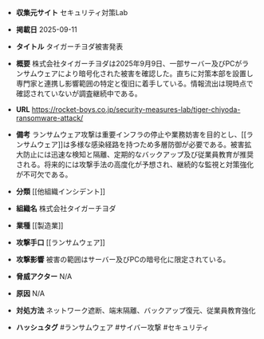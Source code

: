 - **収集元サイト**
セキュリティ対策Lab

- **掲載日**
2025-09-11

- **タイトル**
タイガーチヨダ被害発表

- **概要**
株式会社タイガーチヨダは2025年9月9日、一部サーバー及びPCがランサムウェアにより暗号化された被害を確認した。直ちに対策本部を設置し専門家と連携し影響範囲の特定と復旧に着手している。情報流出は現時点で確認されていないが調査継続中である。

- **URL**
https://rocket-boys.co.jp/security-measures-lab/tiger-chiyoda-ransomware-attack/

- **備考**
ランサムウェア攻撃は重要インフラの停止や業務妨害を目的とし、[[ランサムウェア]]は多様な感染経路を持つため多層防御が必要である。被害拡大防止には迅速な検知と隔離、定期的なバックアップ及び従業員教育が推奨される。将来的には攻撃手法の高度化が予想され、継続的な監視と対策強化が不可欠である。

- **分類**
[[他組織インシデント]]

- **組織名**
株式会社タイガーチヨダ

- **業種**
[[製造業]]

- **攻撃手口**
[[ランサムウェア]]

- **攻撃影響**
被害の範囲はサーバー及びPCの暗号化に限定されている。

- **脅威アクター**
N/A

- **原因**
N/A

- **対処方法**
ネットワーク遮断、端末隔離、バックアップ復元、従業員教育強化

- **ハッシュタグ**
#ランサムウェア #サイバー攻撃 #セキュリティ
